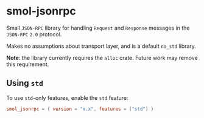 # smol-jsonrpc

Small `JSON-RPC` library for handling `Request` and `Response` messages in the `JSON-RPC` `2.0` protocol.

Makes no assumptions about transport layer, and is a default `no_std` library.

**Note**: the library currently requires the `alloc` crate. Future work may remove this requirement.

## Using `std`

To use `std`-only features, enable the `std` feature:

```toml
smol_jsonrpc = { version = "x.x", features = ["std"] }
```
